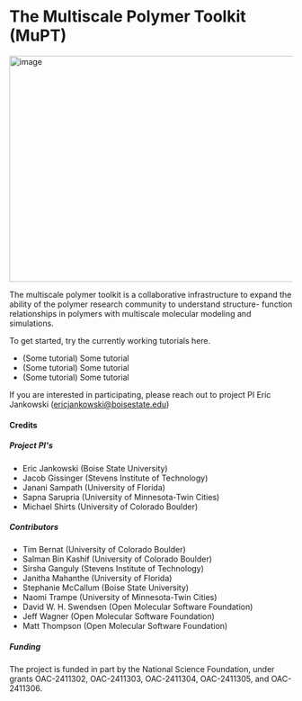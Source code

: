 # The Multiscale Polymer Toolkit (MuPT)

<img width="533" height="402" alt="image" src="https://github.com/user-attachments/assets/8efe5945-f4f9-44b0-803f-0caa0d2bb52a" />

The multiscale polymer toolkit is a collaborative infrastructure to expand the ability of the polymer research community to understand structure- function relationships in polymers with multiscale molecular modeling and simulations. 

To get started, try the currently working tutorials here. 

- (Some tutorial) Some tutorial
- (Some tutorial) Some tutorial
- (Some tutorial) Some tutorial
  
If you are interested in participating, please reach out to project PI Eric Jankowski (<ericjankowski@boisestate.edu>)

#### Credits

##### Project PI's

- Eric Jankowski (Boise State University)
- Jacob Gissinger (Stevens Institute of Technology)
- Janani Sampath (University of Florida)
- Sapna Sarupria (University of Minnesota-Twin Cities)
- Michael Shirts (University of Colorado Boulder)

##### Contributors

- Tim Bernat (University of Colorado Boulder)
- Salman Bin Kashif (University of Colorado Boulder)
- Sirsha Ganguly (Stevens Institute of Technology)
- Janitha Mahanthe (University of Florida)
- Stephanie McCallum (Boise State University) 
- Naomi Trampe (University of Minnesota-Twin Cities)
- David W. H. Swendsen (Open Molecular Software Foundation)
- Jeff Wagner (Open Molecular Software Foundation)
- Matt Thompson (Open Molecular Software Foundation)

##### Funding
The project is funded in part by the National Science Foundation, under grants OAC-2411302, OAC-2411303, OAC-2411304, OAC-2411305, and OAC-2411306.
